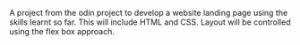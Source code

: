 A project from the odin project to develop a website landing page using the skills
learnt so far. This will include HTML and CSS. Layout will be controlled using the
flex box approach.